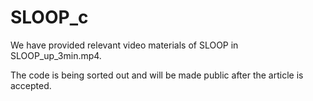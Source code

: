 # SLOOP_c
We have provided relevant video materials of SLOOP in SLOOP_up_3min.mp4. 

The code is being sorted out and will be made public after the article is accepted.
